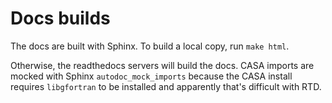 # Docs builds

The docs are built with Sphinx. To build a local copy, run ``make html``.

Otherwise, the readthedocs servers will build the docs. CASA imports are mocked with Sphinx ``autodoc_mock_imports`` because the CASA install requires ``libgfortran`` to be installed and apparently that's difficult with RTD.